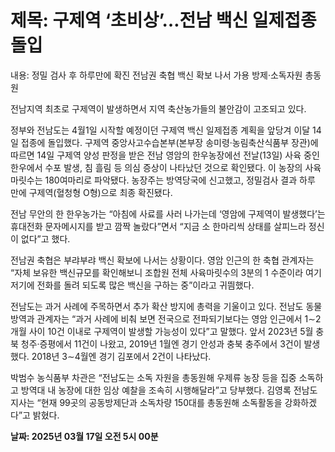 # **제목: 구제역 ‘초비상’…전남 백신 일제접종 돌입**

  내용: 정밀 검사 후 하루만에 확진 전남권 축협 백신 확보 나서 가용 방제·소독자원 총동원

전남지역 최초로 구제역이 발생하면서 지역 축산농가들의 불안감이 고조되고 있다. 

정부와 전남도는 4월1일 시작할 예정이던 구제역 백신 일제접종 계획을 앞당겨 이달 14일 접종에 돌입했다. 구제역 중앙사고수습본부(본부장 송미령·농림축산식품부 장관)에 따르면 14일 구제역 양성 판정을 받은 전남 영암의 한우농장에선 전날(13일) 사육 중인 한우에서 수포 발생, 침 흘림 등 의심 증상이 나타났던 것으로 확인됐다. 이 농장의 사육마릿수는 180여마리로 파악됐다. 농장주는 방역당국에 신고했고, 정밀검사 결과 하루 만에 구제역(혈청형 O형)으로 최종 확진됐다. 

전남 무안의 한 한우농가는 “아침에 사료를 사러 나가는데 ‘영암에 구제역이 발생했다’는 휴대전화 문자메시지를 받고 깜짝 놀랐다”면서 “지금 소 한마리씩 상태를 살피느라 정신이 없다”고 했다. 

전남권 축협은 부랴부랴 백신 확보에 나서는 상황이다. 영암 인근의 한 축협 관계자는 “자체 보유한 백신규모를 확인해보니 조합원 전체 사육마릿수의 3분의 1 수준이라 여기저기에 전화를 돌려 되도록 많은 백신을 구하는 중”이라고 귀띔했다. 

전남도는 과거 사례에 주목하면서 추가 확산 방지에 총력을 기울이고 있다. 전남도 동물방역과 관계자는 “과거 사례에 비춰 보면 전국으로 전파되기보다는 영암 인근에서 1∼2개월 사이 10건 이내로 구제역이 발생할 가능성이 있다”고 말했다. 앞서 2023년 5월 충북 청주·증평에서 11건이 나왔고, 2019년 1월엔 경기 안성과 충북 충주에서 3건이 발생했다. 2018년 3∼4월엔 경기 김포에서 2건이 나타났다. 

박범수 농식품부 차관은 “전남도는 소독 자원을 총동원해 우제류 농장 등을 집중 소독하고 방역대 내 농장에 대한 임상 예찰을 조속히 시행해달라”고 당부했다. 김영록 전남도지사는 “현재 99곳의 공동방제단과 소독차량 150대를 총동원해 소독활동을 강화하겠다”고 밝혔다.

  **날짜: 2025년 03월 17일 오전 5시 00분**